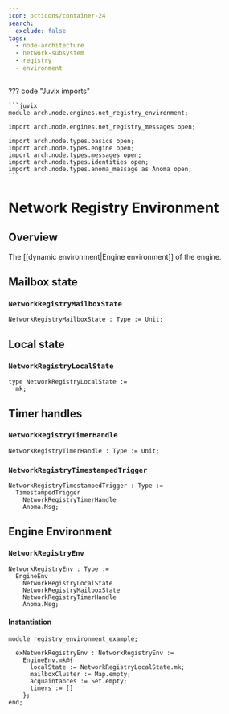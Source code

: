 ```yaml
---
icon: octicons/container-24
search:
  exclude: false
tags:
  - node-architecture
  - network-subsystem
  - registry
  - environment
---
```


??? code "Juvix imports"

    ```juvix
    module arch.node.engines.net_registry_environment;

    import arch.node.engines.net_registry_messages open;

    import arch.node.types.basics open;
    import arch.node.types.engine open;
    import arch.node.types.messages open;
    import arch.node.types.identities open;
    import arch.node.types.anoma_message as Anoma open;
    ```

# Network Registry Environment

## Overview

The [[dynamic environment|Engine environment]] of the engine.

## Mailbox state

### `NetworkRegistryMailboxState`

<!-- --8<-- [start:NetworkRegistryMailboxState] -->
```juvix
NetworkRegistryMailboxState : Type := Unit;
```
<!-- --8<-- [end:NetworkRegistryMailboxState] -->

## Local state

### `NetworkRegistryLocalState`

<!-- --8<-- [start:NetworkRegistryLocalState] -->
```juvix
type NetworkRegistryLocalState :=
  mk;
```
<!-- --8<-- [end:NetworkRegistryLocalState] -->

## Timer handles

### `NetworkRegistryTimerHandle`

<!-- --8<-- [start:NetworkRegistryTimerHandle] -->
```juvix
NetworkRegistryTimerHandle : Type := Unit;
```
<!-- --8<-- [end:NetworkRegistryTimerHandle] -->

### `NetworkRegistryTimestampedTrigger`

<!-- --8<-- [start:NetworkRegistryTimestampedTrigger] -->
```juvix
NetworkRegistryTimestampedTrigger : Type :=
  TimestampedTrigger
    NetworkRegistryTimerHandle
    Anoma.Msg;
```
<!-- --8<-- [end:NetworkRegistryTimestampedTrigger] -->

## Engine Environment

### `NetworkRegistryEnv`

<!-- --8<-- [start:NetworkRegistryEnv] -->
```juvix
NetworkRegistryEnv : Type :=
  EngineEnv
    NetworkRegistryLocalState
    NetworkRegistryMailboxState
    NetworkRegistryTimerHandle
    Anoma.Msg;
```
<!-- --8<-- [end:NetworkRegistryEnv] -->

#### Instantiation

<!-- --8<-- [start:exNetworkRegistryEnv] -->
```juvix extract-module-statements
module registry_environment_example;

  exNetworkRegistryEnv : NetworkRegistryEnv :=
    EngineEnv.mk@{
      localState := NetworkRegistryLocalState.mk;
      mailboxCluster := Map.empty;
      acquaintances := Set.empty;
      timers := []
    };
end;
```
<!-- --8<-- [end:exNetworkRegistryEnv] -->
